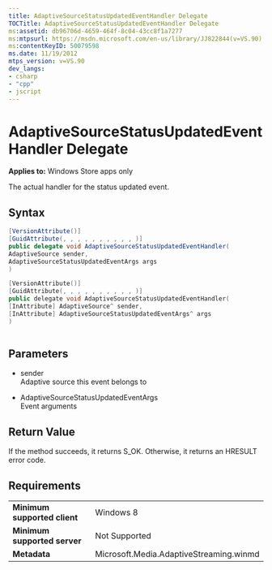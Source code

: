 ```yaml
---
title: AdaptiveSourceStatusUpdatedEventHandler Delegate
TOCTitle: AdaptiveSourceStatusUpdatedEventHandler Delegate
ms:assetid: db96706d-4659-464f-8c04-43cc8f1a7277
ms:mtpsurl: https://msdn.microsoft.com/en-us/library/JJ822844(v=VS.90)
ms:contentKeyID: 50079598
ms.date: 11/19/2012
mtps_version: v=VS.90
dev_langs:
- csharp
- "cpp"
- jscript
---
```


# AdaptiveSourceStatusUpdatedEventHandler Delegate

**Applies to:** Windows Store apps only

The actual handler for the status updated event.

## Syntax

```csharp
[VersionAttribute()]
[GuidAttribute(, , , , , , , , , , )]
public delegate void AdaptiveSourceStatusUpdatedEventHandler(
AdaptiveSource sender,
AdaptiveSourceStatusUpdatedEventArgs args
)
```

```cpp
[VersionAttribute()]
[GuidAttribute(, , , , , , , , , , )]
public delegate void AdaptiveSourceStatusUpdatedEventHandler(
[InAttribute] AdaptiveSource^ sender, 
[InAttribute] AdaptiveSourceStatusUpdatedEventArgs^ args
)
```

```jscript
```

## Parameters

  - sender  
    Adaptive source this event belongs to

  - AdaptiveSourceStatusUpdatedEventArgs  
    Event arguments

## Return Value

If the method succeeds, it returns S\_OK. Otherwise, it returns an HRESULT error code.

## Requirements

|||
|--- |--- |
|**Minimum supported client**|Windows 8|
|**Minimum supported server**|Not Supported|
|**Metadata**|Microsoft.Media.AdaptiveStreaming.winmd|

